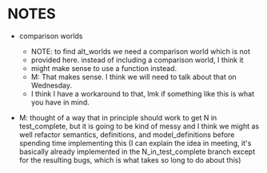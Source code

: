 # NOTES

- comparison worlds 
  - NOTE: to find alt_worlds we need a comparison world which is not
  - provided here. instead of including a comparison world, I think it
  - might make sense to use a function instead.
  - M: That makes sense. I think we will need to talk about that on Wednesday.
  - I think I have a workaround to that, lmk if something like this is what you have in mind.

- M: thought of a way that in principle should work to get N in test_complete, but it is going to be kind of messy and I think we might as well refactor semantics, definitions, and model_definitions before spending time implementing this (I can explain the idea in meeting, it's basically already implemented in the N_in_test_complete branch except for the resulting bugs, which is what takes so long to do about this)